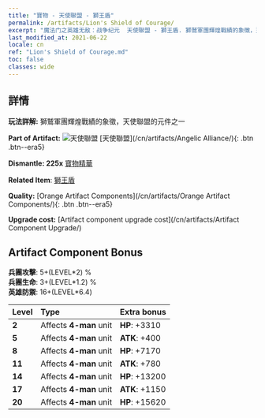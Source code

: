 ```yaml
---
title: "寶物 - 天使聯盟 - 獅王盾"
permalink: /artifacts/Lion's Shield of Courage/
excerpt: "魔法门之英雄无敌：战争纪元  天使聯盟 - 獅王盾. 獅鷲軍團輝煌戰績的象徵，天使聯盟的元件之一"
last_modified_at: 2021-06-22
locale: cn
ref: "Lion's Shield of Courage.md"
toc: false
classes: wide
---
```




## 詳情

 **玩法詳解:** 獅鷲軍團輝煌戰績的象徵，天使聯盟的元件之一

 **Part of Artifact:** ![天使聯盟](/images/t/icon_artifact_41.png) [天使聯盟](/cn/artifacts/Angelic Alliance/){: .btn .btn--era5}

 **Dismantle: 225x** [寶物精華](/cn/Items/con_905/)

 **Related Item**: [獅王盾](/cn/Items/art_151/)

 **Quality:** [Orange Artifact Components](/cn/artifacts/Orange Artifact Components/){: .btn .btn--era5}

 **Upgrade cost:** [Artifact component upgrade cost](/cn/artifacts/Artifact Component Upgrade/)

## Artifact Component Bonus

  **兵團攻擊**: 5+(LEVEL\*2) %<br/>**兵團生命**: 3+(LEVEL\*1.2) %<br/>**英雄防禦**: 16+(LEVEL\*6.4)

  |  Level  | Type |    Extra bonus  | 
  |:--------|:-----|:----------------| 
  | **2** | Affects **4-man** unit | **HP**: +3310 | 
  | **5** | Affects **4-man** unit | **ATK**: +400 | 
  | **8** | Affects **4-man** unit | **HP**: +7170 | 
  | **11** | Affects **4-man** unit | **ATK**: +780 | 
  | **14** | Affects **4-man** unit | **HP**: +13200 | 
  | **17** | Affects **4-man** unit | **ATK**: +1150 | 
  | **20** | Affects **4-man** unit | **HP**: +15620 | 

